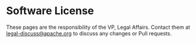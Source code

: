 # Software License

These pages are the responsibility of the VP, Legal Affairs. Contact them at legal-discuss@apache.org to discuss any changes or Pull requests.


